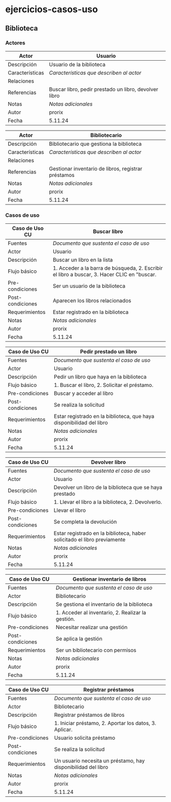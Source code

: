 # ejercicios-casos-uso

## Biblioteca

### Actores

|  Actor | Usuario |
|---|---|
| Descripción  | Usuario de la biblioteca  |
| Características  | _Características que describen al actor_ |
| Relaciones |   |
| Referencias | Buscar libro, pedir prestado un libro, devolver libro |   
|  Notas |  _Notas adicionales_ |
| Autor  | prorix |
|Fecha | 5.11.24 |

|  Actor | Bibliotecario |
|---|---|
| Descripción  | Bibliotecario que gestiona la biblioteca  |
| Características  | _Características que describen al actor_ |
| Relaciones |   |
| Referencias | Gestionar inventario de libros, registrar préstamos |   
|  Notas |  _Notas adicionales_ |
| Autor  | prorix |
|Fecha | 5.11.24 |


### Casos de uso

|  Caso de Uso	CU | Buscar libro  |
  |---|---|
  | Fuentes  | _Documento que sustenta el caso de uso_  |
  | Actor  | Usuario |
  | Descripción | Buscar un libro en la lista  |
  | Flujo básico | 1. Acceder a la barra de búsqueda, 2. Escribir el libro a buscar, 3. Hacer CLIC en "buscar. |
  | Pre-condiciones | Ser un usuario de la biblioteca  |  
  | Post-condiciones  | Aparecen los libros relacionados  |  
  |  Requerimientos | Estar registrado en la biblioteca  |
  |  Notas |  _Notas adicionales_ |
  | Autor  | prorix |
  |Fecha | 5.11.24 |

  |  Caso de Uso	CU | Pedir prestado un libro  |
  |---|---|
  | Fuentes  | _Documento que sustenta el caso de uso_  |
  | Actor  | Usuario |
  | Descripción | Pedir un libro que haya en la biblioteca  |
  | Flujo básico | 1. Buscar el libro, 2. Solicitar el préstamo. |
  | Pre-condiciones | Buscar y acceder al libro  |  
  | Post-condiciones  | Se realiza la solicitud  |  
  |  Requerimientos | Estar registrado en la biblioteca, que haya disponibilidad del libro  |
  |  Notas |  _Notas adicionales_ |
  | Autor  | prorix |
  |Fecha | 5.11.24 |

  |  Caso de Uso	CU | Devolver libro  |
  |---|---|
  | Fuentes  | _Documento que sustenta el caso de uso_  |
  | Actor  | Usuario |
  | Descripción | Devolver un libro de la biblioteca que se haya prestado  |
  | Flujo básico | 1. Llevar el libro a la biblioteca, 2. Devolverlo. |
  | Pre-condiciones | Llevar el libro  |  
  | Post-condiciones  | Se completa la devolución  |  
  |  Requerimientos | Estar registrado en la biblioteca, haber solicitado el libro previamente  |
  |  Notas |  _Notas adicionales_ |
  | Autor  | prorix |
  |Fecha | 5.11.24 |

  |  Caso de Uso	CU | Gestionar inventario de libros  |
  |---|---|
  | Fuentes  | _Documento que sustenta el caso de uso_  |
  | Actor  | Bibliotecario |
  | Descripción | Se gestiona el inventario de la biblioteca  |
  | Flujo básico | 1. Acceder al inventario, 2. Realizar la gestión. |
  | Pre-condiciones | Necesitar realizar una gestión  |  
  | Post-condiciones  | Se aplica la gestión |  
  |  Requerimientos | Ser un bibliotecario con permisos  |
  |  Notas |  _Notas adicionales_ |
  | Autor  | prorix |
  |Fecha | 5.11.24 |

  |  Caso de Uso	CU | Registrar préstamos  |
  |---|---|
  | Fuentes  | _Documento que sustenta el caso de uso_  |
  | Actor  | Bibliotecario |
  | Descripción | Registrar préstamos de libros  |
  | Flujo básico | 1. Iniciar préstamo, 2. Aportar los datos, 3. Aplicar. |
  | Pre-condiciones | Usuario solicita préstamo  |  
  | Post-condiciones  | Se realiza la solicitud  |  
  |  Requerimientos | Un usuario necesita un préstamo, hay disponibilidad del libro  |
  |  Notas |  _Notas adicionales_ |
  | Autor  | prorix |
  |Fecha | 5.11.24 |
